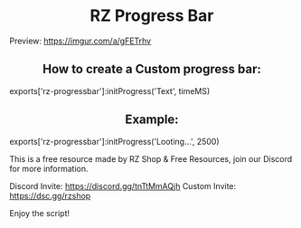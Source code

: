 <div align="center"> <h1>RZ Progress Bar</h1> </div>

Preview: https://imgur.com/a/gFETrhv

<div align="center"> <h2>How to create a Custom progress bar:</h2> </div>
exports['rz-progressbar']:initProgress('Text', timeMS)
<div align="center"> <h2>Example:</h2> </div>
exports['rz-progressbar']:initProgress('Looting...', 2500)

This is a free resource made by RZ Shop & Free Resources, join our Discord for more information.

Discord Invite: https://discord.gg/tnTtMmAQjh
Custom Invite: https://dsc.gg/rzshop

Enjoy the script!
